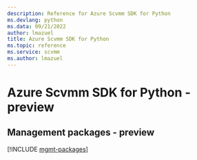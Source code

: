 ```yaml
---
description: Reference for Azure Scvmm SDK for Python
ms.devlang: python
ms.data: 09/21/2022
author: lmazuel
title: Azure Scvmm SDK for Python
ms.topic: reference
ms.service: scvmm
ms.author: lmazuel
---
```

# Azure Scvmm SDK for Python - preview

## Management packages - preview
[!INCLUDE [mgmt-packages](scvmm-mgmt-index.md)]